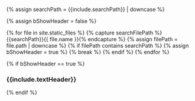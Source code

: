 {% assign searchPath = {{include.searchPath}} | downcase %}

{% assign bShowHeader = false %}

{% for file in site.static_files %}
	{% capture searchFilePath %}{{searchPath}}{{ file.name }}{% endcapture %}
	{% assign filePath = file.path | downcase %}
	{% if filePath contains searchPath %}
		{% assign bShowHeader = true %}
		{% break %}
	{% endif %}
{% endfor %}

{% if bShowHeader == true %}
### {{include.textHeader}}
{% endif %}

